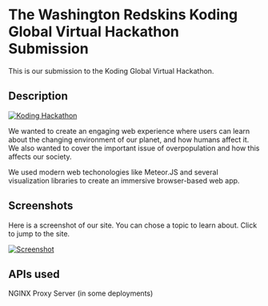 # The Washington Redskins Koding Global Virtual Hackathon Submission

This is our submission to the Koding Global Virtual Hackathon.

## Description

[![Koding Hackathon](http://i.imgur.com/GVgfurb.png "Koding Hackathon")](https://koding.com/Hackathon)

We wanted to create an engaging web experience where users can learn about the changing environment of our planet, and how humans affect it. We also wanted to cover the important issue of overpopulation and how this affects our society.

We used modern web techonologies like Meteor.JS and several visualization libraries to create an immersive browser-based web app.

## Screenshots

Here is a screenshot of our site. You can chose a topic to learn about. Click to jump to the site.

<a href="http://livingplanet.paral.in/">![Screenshot](http://i.imgur.com/YFraweN.gif "Screenshot")</a>

## APIs used

NGINX Proxy Server (in some deployments)
